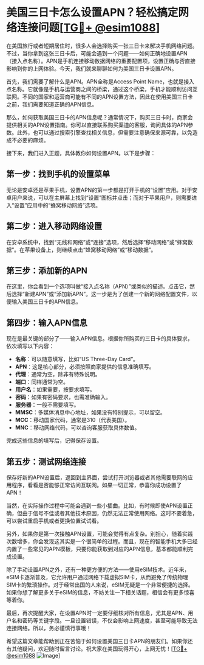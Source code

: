 # 美国三日卡怎么设置APN？轻松搞定网络连接问题[[TG💪+ @esim1088](https://t.me/s/esim1088)]

在美国旅行或者短期居住时，很多人会选择购买一张三日卡来解决手机网络问题。不过，当你拿到这张三日卡后，可能会遇到一个问题——如何正确地设置APN（接入点名称）。APN是手机连接移动数据网络的重要配置项，设置正确与否直接影响到你的上网体验。今天，我们就来聊聊如何为美国三日卡设置APN。

首先，我们需要了解什么是APN。APN全称是Access Point Name，也就是接入点名称。它就像是手机与运营商之间的桥梁，通过这个桥梁，手机才能顺利访问互联网。不同的国家和运营商可能有不同的APN设置方法，因此在使用美国三日卡之前，我们需要知道正确的APN信息。

那么，如何获取美国三日卡的APN信息呢？通常情况下，购买三日卡时，商家会提供相关的APN设置指南。你可以直接联系购买渠道的客服，询问具体的APN参数。此外，也可以通过搜索引擎查找相关信息，但需要注意确保来源可靠，以免造成不必要的麻烦。

接下来，我们进入正题，具体教你如何设置APN。以下是步骤：

## 第一步：找到手机的设置菜单

无论是安卓还是苹果手机，设置APN的第一步都是打开手机的“设置”应用。对于安卓用户来说，可以在主屏幕上找到“设置”图标并点击；而对于苹果用户，则需要进入“设置”应用中的“蜂窝移动网络”选项。

## 第二步：进入移动网络设置

在安卓系统中，找到“无线和网络”或“连接”选项，然后选择“移动网络”或“蜂窝数据”。在苹果设备上，则继续点击“蜂窝移动网络”或“移动数据”。

## 第三步：添加新的APN

在这里，你会看到一个选项叫做“接入点名称（APN）”或类似的描述。点击它，然后选择“新建APN”或“添加新APN”。这一步是为了创建一个新的网络配置文件，以便输入美国三日卡的APN信息。

## 第四步：输入APN信息

现在是最关键的部分了——输入APN信息。根据你所购买的三日卡的具体要求，依次填写以下内容：
- **名称**：可以随意填写，比如“US Three-Day Card”。
- **APN**：这是核心部分，必须按照商家提供的信息准确填写。
- **代理**：通常为空，除非有特殊说明。
- **端口**：同样通常为空。
- **用户名**：如果需要，按要求填写。
- **密码**：如果有密码要求，也需准确输入。
- **服务器**：一般不需要填写。
- **MMSC**：多媒体消息中心地址，如果没有特别提示，可以留空。
- **MCC**：移动国家代码，通常是310（代表美国）。
- **MNC**：移动网络代码，可以咨询客服获取具体数值。

完成这些信息的填写后，记得保存设置。

## 第五步：测试网络连接

保存好新的APN设置后，返回到主界面，尝试打开浏览器或者其他需要联网的应用程序，看看是否能够正常访问互联网。如果一切正常，恭喜你成功设置了APN！

当然，在实际操作过程中可能会遇到一些小插曲。比如，有时候即使APN设置正确，但由于信号不佳或者其他技术原因，仍然无法正常使用网络。这时不要着急，可以尝试重启手机或者更换位置试试看。

另外，如果你是第一次接触APN设置，可能会觉得有点复杂。别担心，随着实践次数增多，你会发现这其实是一个很简单的过程。而且，现在的智能手机大多已经内置了一些常见的APN模板，只要你能获取到对应的APN信息，基本都能顺利完成设置。

除了手动设置APN之外，还有一种更方便的方法——使用eSIM技术。近年来，eSIM卡逐渐普及，它允许用户通过网络下载虚拟SIM卡，从而避免了传统物理SIM卡的繁琐操作。对于经常出国的人来说，eSIM无疑是一个非常便捷的选择。如果你想了解更多关于eSIM的信息，不妨关注一下相关话题，相信会有更多惊喜等着你。

最后，再次提醒大家，在设置APN时一定要仔细核对所有信息，尤其是APN、用户名和密码等关键字段。一旦设置错误，不仅会影响上网速度，甚至可能导致无法连接网络。所以，务必谨慎行事哦！

希望这篇文章能帮助到正在苦恼于如何设置美国三日卡APN的朋友们。如果你还有其他疑问，欢迎随时留言讨论。祝大家在美国玩得开心，上网无忧！[[TG💪+ @esim1088](https://t.me/s/esim1088) ![Image](https://i.postimg.cc/4NQfJmqS/Snipaste-2025-05-13-00-14-12.png)]